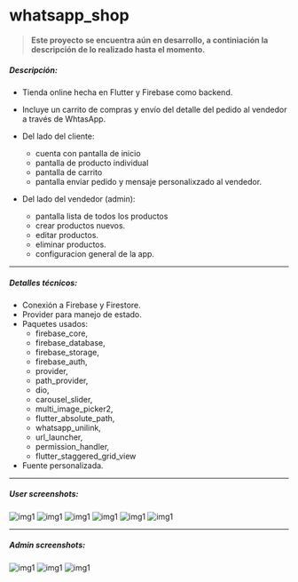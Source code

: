 # whatsapp_shop
> **Este proyecto se encuentra aún en desarrollo, a continiación la descripción de lo realizado hasta el momento.**

##### Descripción:
- Tienda online hecha en Flutter y Firebase como backend.
- Incluye un carrito de compras y envío del detalle del pedido al vendedor a través de WhtasApp.

- Del lado del cliente:
  - cuenta con pantalla de inicio
  - pantalla de producto individual
  - pantalla de carrito
  - pantalla enviar pedido y mensaje personalixzado al vendedor.

- Del lado del vendedor (admin):
  - pantalla lista de todos los productos
  - crear productos nuevos.
  - editar productos.
  - eliminar productos.
  - configuracion general de la app.
<hr>

##### Detalles técnicos:
- Conexión a Firebase y Firestore.
- Provider para manejo de estado.
- Paquetes usados:
  - firebase_core,
  - firebase_database,
  - firebase_storage,
  - firebase_auth,
  - provider, 
  - path_provider, 
  - dio, 
  - carousel_slider, 
  - multi_image_picker2, 
  - flutter_absolute_path, 
  - whatsapp_unilink, 
  - url_launcher,
  -  permission_handler,
  -  flutter_staggered_grid_view
- Fuente personalizada.
<hr>

##### User screenshots:
![img1](https://drive.google.com/uc?export=view&id=14KEZc3nDSLrTIw-2StjdvAndyHTu6cgc)
![img1](https://drive.google.com/uc?export=view&id=1JlgkHi8ENrfyfOP6_s17kU23BeXrp8RD)
![img1](https://drive.google.com/uc?export=view&id=10GAyH_hOsiNduIIgQd0Mp0GzrW05gqWF)
![img1](https://drive.google.com/uc?export=view&id=1RRKNzOFosIYKMLsz0mixidqmuBZYKv_l)
![img1](https://drive.google.com/uc?export=view&id=1enENDscEF1IrThFsbmjGTYRUEskABWQc)
![img1](https://drive.google.com/uc?export=view&id=155li-v0Sy-XB0bi6BKzdZ6bQ7hjTH71G)
<hr>

##### Admin screenshots:
![img1](https://drive.google.com/uc?export=view&id=1k0fPwfjKI4kqUX0t8gxgEbb_4gU91CFT)
![img1](https://drive.google.com/uc?export=view&id=1ODyZxaejg4f0_NyClKFf-eQsqeBz-zBI)
![img1](https://drive.google.com/uc?export=view&id=1GzAKm1T75usG0xW0BaBpuHJogoEywaMq)




